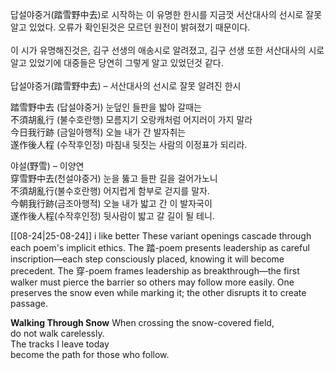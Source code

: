 답설야중거(踏雪野中去)로 시작하는 이 유명한 한시를 지금껏 서산대사의 선시로 잘못 알고 있었다. 오류가 확인된것은 모르던 원전이 밝혀졌기 때문이다.  
​  
이 시가 유명해진것은, 김구 선생의 애송시로 알려졌고, 김구 선생 또한 서산대사의 시로 알고 있었기에 대중들은 당연히 그렇게 알고 있었던것 같다.  
​  
답설야중거(踏雪野中去) – 서산대사의 선시로 잘못 알려진 한시​  

​踏雪野中去 (답설야중거) 눈덮인 들판을 밟아 갈때는  
不須胡亂行 (불수호란행) 모름지기 오랑캐처럼 어지러이 가지 말라  
今日我行跡 (금일아행적) 오늘 내가 간 발자취는  
遂作後人程 (수작후인정) 마침내 뒷짓는 사람의 이정표가 되리라.

야설(野雪)​ – 이양연  
穿雪野中去(천설야중거) 눈을 뚫고 들판 길을 걸어가노니  
不須胡亂行(불수호란행) 어지럽게 함부로 걷지를 말자.  
今朝我行跡(금조아행적) 오늘 내가 밟고 간 이 발자국이  
遂作後人程(수작후인정) 뒷사람이 밟고 갈 길이 될 테니.

[[08-24|25-08-24]]
i like better
These variant openings cascade through each poem's implicit ethics. The 踏-poem presents leadership as careful inscription—each step consciously placed, knowing it will become precedent. The 穿-poem frames leadership as breakthrough—the first walker must pierce the barrier so others may follow more easily. One preserves the snow even while marking it; the other disrupts it to create passage.

**Walking Through Snow**
When crossing the snow-covered field,  
do not walk carelessly.  
The tracks I leave today  
become the path for those who follow.